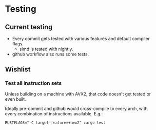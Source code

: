 # Testing

## Current testing

* Every commit gets tested with various features and default compiler flags.
    * simd is tested with nightly.
* github workflow also runs some tests.

## Wishlist

### Test all instruction sets

Unless building on a machine with AVX2, that code doesn't get tested or even
built.

Ideally pre-commit and github would cross-compile to every arch, with every
combination of instructions available. E.g.:

```
RUSTFLAGS="-C target-feature=+avx2" cargo test
```
